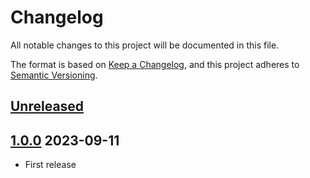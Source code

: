 # Changelog

All notable changes to this project will be documented in this file.

The format is based on [Keep a Changelog](https://keepachangelog.com/en/1.0.0/),
and this project adheres to [Semantic Versioning](https://semver.org/spec/v2.0.0.html).

## [Unreleased]

## [1.0.0] 2023-09-11

- First release

[unreleased]: https://github.com/achttienvijftien/niwaki/compare/1.0.0...main

[1.0.0]: https://github.com/achttienvijftien/niwaki/compare/26a0199...1.0.0
